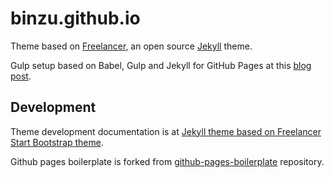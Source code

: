 # binzu.github.io

Theme based on [Freelancer](https://startbootstrap.com/template-overviews/freelancer/), an open source [Jekyll](https://jekyllrb.com/) theme.

Gulp setup based on Babel, Gulp and Jekyll for GitHub Pages at this [blog post](http://mlowl.com/post/jekyll-github-pages-gulp-babel-directory-structure/).

## Development
Theme development documentation is at [Jekyll theme based on Freelancer Start Bootstrap theme](https://github.com/jeromelachaud/freelancer-theme).

Github pages boilerplate is forked from [github-pages-boilerplate](https://github.com/batzner/github-pages-boilerplate) repository.
